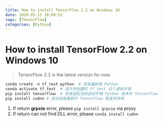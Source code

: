 ```yaml
---
title: How to install TensorFlow 2.2 on Windows 10
date: 2020-05-13 16:09:52
tags: [TensorFlow]
categories: [Python]
---
```


# How to install TensorFlow 2.2 on Windows 10
>TensorFlow 2.2 is the latest version for now


```powershell
conda create -n tf_test python  # 安装最新版 Python
conda activate tf_test  # 进入所创建的 tf_test 这个虚拟环境
pip install tensorflow  # 安装适配当前虚拟环境 Python 版本的 TensorFlow
pip install cudnn # 自动安装最新的 TensorFlow 配套支持库
```

1. If return **grpcio** error, please `pip install grpcio` via proxy
2. If return can not find DLL error, please `conda install cudnn`